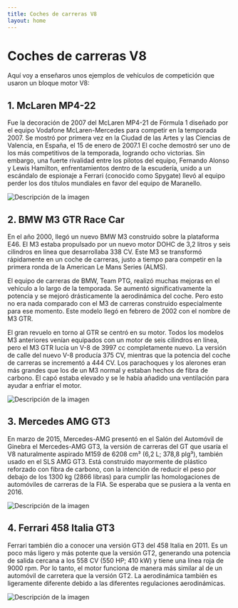 ```yaml
---
title: Coches de carreras V8 
layout: home
---
```

# Coches de carreras V8

Aquí voy a enseñaros unos ejemplos de vehículos de competición que usaron un bloque motor V8:

## 1. McLaren MP4-22

Fue la decoración de 2007 del McLaren MP4-21 de Fórmula 1 diseñado por el equipo Vodafone McLaren-Mercedes para competir en la temporada 2007. Se mostró por primera vez en la Ciudad de las Artes y las Ciencias de Valencia, en España, el 15 de enero de 2007.1​ El coche demostró ser uno de los más competitivos de la temporada, logrando ocho victorias. Sin embargo, una fuerte rivalidad entre los pilotos del equipo, Fernando Alonso y Lewis Hamilton, enfrentamientos dentro de la escudería, unido a un escándalo de espionaje a Ferrari (conocido como Spygate) llevó al equipo perder los dos títulos mundiales en favor del equipo de Maranello.

<image src="https://static.wikia.nocookie.net/racing-cars/images/6/66/Lewis_Hamilton_2007_Britain_3.jpg/revision/latest?cb=20210920144806.jpg" alt="Descripción de la imagen">


## 2. BMW M3 GTR Race Car

En el año 2000, llegó un nuevo BMW M3 construido sobre la plataforma E46. El M3 estaba propulsado por un nuevo motor DOHC de 3,2 litros y seis cilindros en línea que desarrollaba 338 CV. Este M3 se transformó rápidamente en un coche de carreras, justo a tiempo para competir en la primera ronda de la American Le Mans Series (ALMS).

El equipo de carreras de BMW, Team PTG, realizó muchas mejoras en el vehículo a lo largo de la temporada. Se aumentó significativamente la potencia y se mejoró drásticamente la aerodinámica del coche. Pero esto no era nada comparado con el M3 de carreras construido especialmente para ese momento. Este modelo llegó en febrero de 2002 con el nombre de M3 GTR.

El gran revuelo en torno al GTR se centró en su motor. Todos los modelos M3 anteriores venían equipados con un motor de seis cilindros en línea, pero el M3 GTR lucía un V-8 de 3997 cc completamente nuevo. La versión de calle del nuevo V-8 producía 375 CV, mientras que la potencia del coche de carreras se incrementó a 444 CV. Los parachoques y los alerones eran más grandes que los de un M3 normal y estaban hechos de fibra de carbono. El capó estaba elevado y se le había añadido una ventilación para ayudar a enfriar el motor. 

<image src="https://d1gl66oyi6i593.cloudfront.net/wp-content/uploads/2020/01/BMW-M3-GTR-2001-8.jpg" alt="Descripción de la imagen">


## 3. Mercedes AMG GT3

En marzo de 2015, Mercedes-AMG presentó en el Salón del Automóvil de Ginebra el Mercedes-AMG GT3, la versión de carreras del GT que usaría el V8 naturalmente aspirado M159 de 6208 cm³ (6,2 L; 378,8 plg³), también usado en el SLS AMG GT3. Está construido mayormente de plástico reforzado con fibra de carbono, con la intención de reducir el peso por debajo de los 1300 kg (2866 libras) para cumplir las homologaciones de automóviles de carreras de la FIA. Se esperaba que se pusiera a la venta en 2016.

<image src="https://static.cand.com.vn/Files/Image/hientk/2019/06/24/e2c67286-2a73-444b-88b8-69b85cda703e.jpg" alt="Descripción de la imagen">


## 4. Ferrari 458 Italia GT3

Ferrari también dio a conocer una versión GT3 del 458 Italia en 2011. Es un poco más ligero y más potente que la versión GT2, generando una potencia de salida cercana a los 558 CV (550 HP; 410 kW) y tiene una línea roja de 9000 rpm. Por lo tanto, el motor funciona de manera más similar al de un automóvil de carretera que la versión GT2. La aerodinámica también es ligeramente diferente debido a las diferentes regulaciones aerodinámicas.

<image src="https://live.staticflickr.com/65535/52129125291_2ba7cd26c4_h.jpg" alt="Descripción de la imagen">

